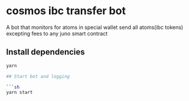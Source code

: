 # cosmos ibc transfer bot

A bot that monitors for atoms in special wallet send all atoms(ibc tokens) excepting fees to any juno smart contract

## Install dependencies

```sh
yarn 

## Start bot and logging

```sh
yarn start 
```

